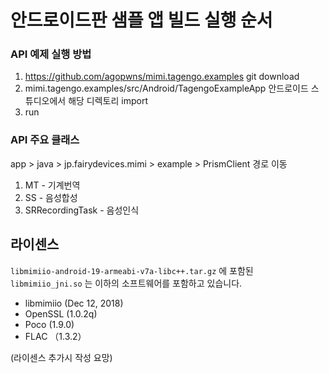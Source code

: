 # 안드로이드판 샘플 앱 빌드 실행 순서

### API 예제 실행 방법
1. https://github.com/agopwns/mimi.tagengo.examples git download
2. mimi.tagengo.examples/src/Android/TagengoExampleApp 안드로이드 스튜디오에서 해당 디렉토리 import
3. run

### API 주요 클래스
app > java > jp.fairydevices.mimi > example > PrismClient 경로 이동
  1. MT - 기계번역 
  2. SS - 음성합성
  3. SRRecordingTask - 음성인식

## 라이센스
`libmimiio-android-19-armeabi-v7a-libc++.tar.gz` 에 포함된 `libmimiio_jni.so` 는 이하의 소프트웨어를 포함하고 있습니다.

- libmimiio (Dec 12, 2018)
- OpenSSL (1.0.2q)
- Poco (1.9.0)
- FLAC （1.3.2）

(라이센스 추가시 작성 요망)
